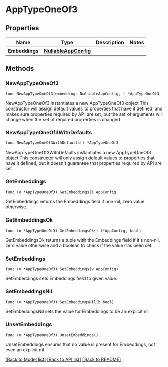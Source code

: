 # AppTypeOneOf3

## Properties

Name | Type | Description | Notes
------------ | ------------- | ------------- | -------------
**Embeddings** | [**NullableAppConfig**](AppConfig.md) |  | 

## Methods

### NewAppTypeOneOf3

`func NewAppTypeOneOf3(embeddings NullableAppConfig, ) *AppTypeOneOf3`

NewAppTypeOneOf3 instantiates a new AppTypeOneOf3 object
This constructor will assign default values to properties that have it defined,
and makes sure properties required by API are set, but the set of arguments
will change when the set of required properties is changed

### NewAppTypeOneOf3WithDefaults

`func NewAppTypeOneOf3WithDefaults() *AppTypeOneOf3`

NewAppTypeOneOf3WithDefaults instantiates a new AppTypeOneOf3 object
This constructor will only assign default values to properties that have it defined,
but it doesn't guarantee that properties required by API are set

### GetEmbeddings

`func (o *AppTypeOneOf3) GetEmbeddings() AppConfig`

GetEmbeddings returns the Embeddings field if non-nil, zero value otherwise.

### GetEmbeddingsOk

`func (o *AppTypeOneOf3) GetEmbeddingsOk() (*AppConfig, bool)`

GetEmbeddingsOk returns a tuple with the Embeddings field if it's non-nil, zero value otherwise
and a boolean to check if the value has been set.

### SetEmbeddings

`func (o *AppTypeOneOf3) SetEmbeddings(v AppConfig)`

SetEmbeddings sets Embeddings field to given value.


### SetEmbeddingsNil

`func (o *AppTypeOneOf3) SetEmbeddingsNil(b bool)`

 SetEmbeddingsNil sets the value for Embeddings to be an explicit nil

### UnsetEmbeddings
`func (o *AppTypeOneOf3) UnsetEmbeddings()`

UnsetEmbeddings ensures that no value is present for Embeddings, not even an explicit nil

[[Back to Model list]](../README.md#documentation-for-models) [[Back to API list]](../README.md#documentation-for-api-endpoints) [[Back to README]](../README.md)


